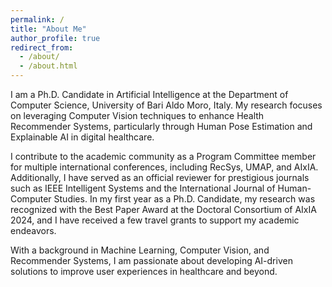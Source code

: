 ```yaml
---
permalink: /
title: "About Me"
author_profile: true
redirect_from: 
  - /about/
  - /about.html
---
```



I am a Ph.D. Candidate in Artificial Intelligence at the Department of Computer Science, University of Bari Aldo Moro, Italy. My research focuses on leveraging Computer Vision techniques to enhance Health Recommender Systems, particularly through Human Pose Estimation and Explainable AI in digital healthcare.

I contribute to the academic community as a Program Committee member for multiple international conferences, including RecSys, UMAP, and AIxIA. Additionally, I have served as an official reviewer for prestigious journals such as IEEE Intelligent Systems and the International Journal of Human-Computer Studies. In my first year as a Ph.D. Candidate, my research was recognized with the Best Paper Award at the Doctoral Consortium of AIxIA 2024, and I have received a few travel grants to support my academic endeavors.

With a background in Machine Learning, Computer Vision, and Recommender Systems, I am passionate about developing AI-driven solutions to improve user experiences in healthcare and beyond.
